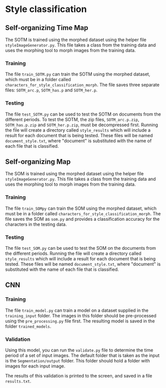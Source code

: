 # Style classification 

## Self-organizing Time Map
The SOTM is trained using the morphed dataset using the helper file `styleImageGenerator.py`. This file takes a class from the training data and uses the morphing tool to morph images from the training data.

### Training
The file `train_SOTM.py` can train the SOTM using the morphed dataset, which must be in a folder called `characters_for_style_classification_morph`. The file saves three separate files: `SOTM_arc.p`, `SOTM_has.p` and `SOTM_her.p`. 

### Testing
The file `test_SOTM.py` can be used to test the SOTM on documents from the different periods. To test the SOTM, the zip files, `SOTM_arc.p.zip`, `SOTM_has.p.zip` and `SOTM_her.p.zip`, must be decompressed first. Running the file will create a directory called `style_results` which will include a result for each document that is being tested. These files will be named `document_style.txt`, where "document" is substituted with the name of each file that is classified.

## Self-organizing Map
The SOM is trained using the morphed dataset using the helper file `styleImageGenerator.py`. This file takes a class from the training data and uses the morphing tool to morph images from the training data.

### Training 
The file `train_SOMpy` can train the SOM using the morphed dataset, which must be in a folder called `characters_for_style_classification_morph`. The file saves the SOM as `som.py` and provides a classification accuracy for the characters in the testing data.

### Testing 
The file `test_SOM.py` can be used to test the SOM on the documents from the different periods. Running the file will create a directory called `style_results` which will include a result for each document that is being tested. These files will be named `document_style.txt`, where "document" is substituted with the name of each file that is classified.

## CNN
### Training
The file `train_model.py` can train a model on a dataset supplied in the `training_input` folder. 
The images in this folder should be pre-processed using the `pre_processing.py` file first.
The resulting model is saved in the folder `trained_models`.

### Validation
Using this model, you can run the `validate.py` file to determine the time period of a set of input images. 
The default folder that is taken as the input is the `Segmentation/output` folder. 
This folder should hold a folder with images for each input image.

The results of this validation is printed to the screen, and saved in a file `results.txt`.
